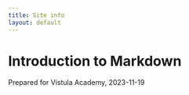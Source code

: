 ```yaml
---
title: Site info
layout: default
---
```


# Introduction to Markdown

Prepared for Vistula Academy, 2023-11-19
